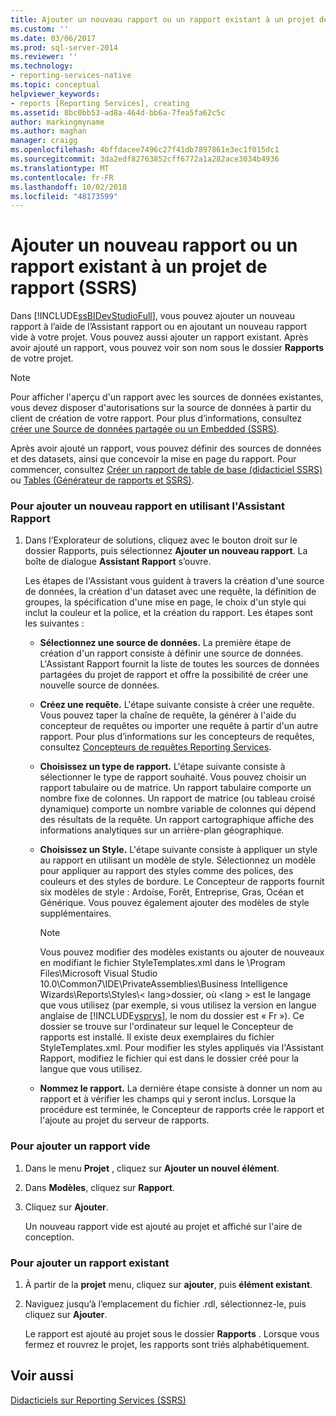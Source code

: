 ```yaml
---
title: Ajouter un nouveau rapport ou un rapport existant à un projet de rapport (SSRS) | Microsoft Docs
ms.custom: ''
ms.date: 03/06/2017
ms.prod: sql-server-2014
ms.reviewer: ''
ms.technology:
- reporting-services-native
ms.topic: conceptual
helpviewer_keywords:
- reports [Reporting Services], creating
ms.assetid: 8bc0bb53-ad8a-464d-bb6a-7fea5fa62c5c
author: markingmyname
ms.author: maghan
manager: craigg
ms.openlocfilehash: 4bffdacee7496c27f41db7897861e3ec1f015dc1
ms.sourcegitcommit: 3da2edf82763852cff6772a1a282ace3034b4936
ms.translationtype: MT
ms.contentlocale: fr-FR
ms.lasthandoff: 10/02/2018
ms.locfileid: "48173599"
---
```

# <a name="add-a-new-or-existing-report-to-a-report-project-ssrs"></a>Ajouter un nouveau rapport ou un rapport existant à un projet de rapport (SSRS)
  Dans [!INCLUDE[ssBIDevStudioFull](../../includes/ssbidevstudiofull-md.md)], vous pouvez ajouter un nouveau rapport à l’aide de l’Assistant rapport ou en ajoutant un nouveau rapport vide à votre projet. Vous pouvez aussi ajouter un rapport existant. Après avoir ajouté un rapport, vous pouvez voir son nom sous le dossier **Rapports** de votre projet.  
  
> [!NOTE]  
>  Pour afficher l'aperçu d'un rapport avec les sources de données existantes, vous devez disposer d'autorisations sur la source de données à partir du client de création de votre rapport. Pour plus d’informations, consultez [créer une Source de données partagée ou un Embedded &#40;SSRS&#41;](../create-an-embedded-or-shared-data-source-ssrs.md).  
  
 Après avoir ajouté un rapport, vous pouvez définir des sources de données et des datasets, ainsi que concevoir la mise en page du rapport. Pour commencer, consultez [Créer un rapport de table de base &#40;didacticiel SSRS&#41;](../create-a-basic-table-report-ssrs-tutorial.md) ou [Tables &#40;Générateur de rapports et SSRS&#41;](../report-design/tables-report-builder-and-ssrs.md).  
  
### <a name="to-add-a-new-report-using-the-report-wizard"></a>Pour ajouter un nouveau rapport en utilisant l'Assistant Rapport  
  
1.  Dans l’Explorateur de solutions, cliquez avec le bouton droit sur le dossier Rapports, puis sélectionnez **Ajouter un nouveau rapport**. La boîte de dialogue **Assistant Rapport** s’ouvre.  
  
     Les étapes de l'Assistant vous guident à travers la création d'une source de données, la création d'un dataset avec une requête, la définition de groupes, la spécification d'une mise en page, le choix d'un style qui inclut la couleur et la police, et la création du rapport. Les étapes sont les suivantes :  
  
    -   **Sélectionnez une source de données.** La première étape de création d'un rapport consiste à définir une source de données. L'Assistant Rapport fournit la liste de toutes les sources de données partagées du projet de rapport et offre la possibilité de créer une nouvelle source de données.  
  
    -   **Créez une requête.** L'étape suivante consiste à créer une requête. Vous pouvez taper la chaîne de requête, la générer à l'aide du concepteur de requêtes ou importer une requête à partir d'un autre rapport. Pour plus d’informations sur les concepteurs de requêtes, consultez [Concepteurs de requêtes Reporting Services](../reporting-services-query-designers.md).  
  
    -   **Choisissez un type de rapport.** L'étape suivante consiste à sélectionner le type de rapport souhaité. Vous pouvez choisir un rapport tabulaire ou de matrice. Un rapport tabulaire comporte un nombre fixe de colonnes. Un rapport de matrice (ou tableau croisé dynamique) comporte un nombre variable de colonnes qui dépend des résultats de la requête. Un rapport cartographique affiche des informations analytiques sur un arrière-plan géographique.  
  
    -   **Choisissez un Style.** L'étape suivante consiste à appliquer un style au rapport en utilisant un modèle de style. Sélectionnez un modèle pour appliquer au rapport des styles comme des polices, des couleurs et des styles de bordure. Le Concepteur de rapports fournit six modèles de style : Ardoise, Forêt, Entreprise, Gras, Océan et Générique. Vous pouvez également ajouter des modèles de style supplémentaires.  
  
        > [!NOTE]  
        >  Vous pouvez modifier des modèles existants ou ajouter de nouveaux en modifiant le fichier StyleTemplates.xml dans le \Program Files\Microsoft Visual Studio 10.0\Common7\IDE\PrivateAssemblies\Business Intelligence Wizards\Reports\Styles\\< lang\>dossier, où \<lang > est le langage que vous utilisez (par exemple, si vous utilisez la version en langue anglaise de [!INCLUDE[vsprvs](../../includes/vsprvs-md.md)], le nom du dossier est « Fr »). Ce dossier se trouve sur l'ordinateur sur lequel le Concepteur de rapports est installé. Il existe deux exemplaires du fichier StyleTemplates.xml. Pour modifier les styles appliqués via l'Assistant Rapport, modifiez le fichier qui est dans le dossier créé pour la langue que vous utilisez.  
  
    -   **Nommez le rapport.**  La dernière étape consiste à donner un nom au rapport et à vérifier les champs qui y seront inclus. Lorsque la procédure est terminée, le Concepteur de rapports crée le rapport et l'ajoute au projet du serveur de rapports.  
  
### <a name="to-add-a-new-blank-report"></a>Pour ajouter un rapport vide  
  
1.  Dans le menu **Projet** , cliquez sur **Ajouter un nouvel élément**.  
  
2.  Dans **Modèles**, cliquez sur **Rapport**.  
  
3.  Cliquez sur **Ajouter**.  
  
     Un nouveau rapport vide est ajouté au projet et affiché sur l'aire de conception.  
  
### <a name="to-add-an-existing-report"></a>Pour ajouter un rapport existant  
  
1.  À partir de la **projet** menu, cliquez sur **ajouter**, puis **élément existant**.  
  
2.  Naviguez jusqu’à l’emplacement du fichier .rdl, sélectionnez-le, puis cliquez sur **Ajouter**.  
  
     Le rapport est ajouté au projet sous le dossier **Rapports** . Lorsque vous fermez et rouvrez le projet, les rapports sont triés alphabétiquement.  
  
## <a name="see-also"></a>Voir aussi  
 [Didacticiels sur Reporting Services &#40;SSRS&#41;](../reporting-services-tutorials-ssrs.md)  
  
  
